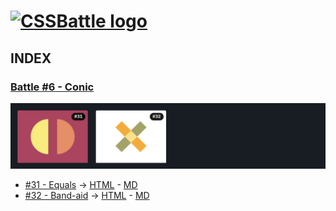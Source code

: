 # [![CSSBattle logo](https://cssbattle.dev/images/logo.svg)](https://cssbattle.dev)

## INDEX

### [Battle #6 - Conic](https://cssbattle.dev/battle/6)

![Battle Katas img](../img/Battle6.png)

- [#31 - Equals](https://cssbattle.dev/play/31) -> [HTML](./31.Equals.html) - [MD](./31.Equals.md)
- [#32 - Band-aid](https://cssbattle.dev/play/32) -> [HTML](.) - [MD](.)
